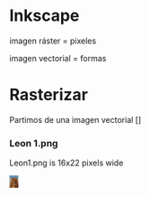 # Inkscape 

imagen ráster = pixeles 

imagen vectorial = formas 

# Rasterizar

Partimos de una imagen vectorial []

### Leon 1.png

Leon1.png is 16x22 pixels wide

![](https://raw.githubusercontent.com/umershahzad12/primer-timestre/main/leon1.png)
